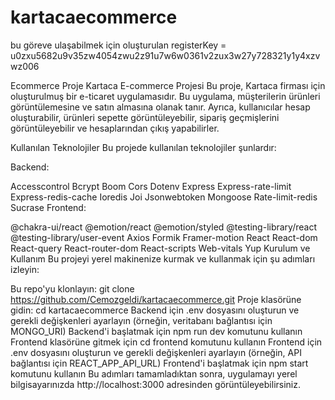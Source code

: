 # kartacaecommerce
bu göreve ulaşabilmek için oluşturulan registerKey = u0zxu5682u9v35zw4054zwu2z91u7w6w0361v2zux3w27y728321y1y4xzvwz006

Ecommerce Proje
Kartaca E-commerce Projesi
Bu proje, Kartaca firması için oluşturulmuş bir e-ticaret uygulamasıdır. Bu uygulama, müşterilerin ürünleri görüntülemesine ve satın almasına olanak tanır. Ayrıca, kullanıcılar hesap oluşturabilir, ürünleri sepette görüntüleyebilir, sipariş geçmişlerini görüntüleyebilir ve hesaplarından çıkış yapabilirler.

Kullanılan Teknolojiler
Bu projede kullanılan teknolojiler şunlardır:

Backend:

Accesscontrol
Bcrypt
Boom
Cors
Dotenv
Express
Express-rate-limit
Express-redis-cache
Ioredis
Joi
Jsonwebtoken
Mongoose
Rate-limit-redis
Sucrase
Frontend:

@chakra-ui/react
@emotion/react
@emotion/styled
@testing-library/react
@testing-library/user-event
Axios
Formik
Framer-motion
React
React-dom
React-query
React-router-dom
React-scripts
Web-vitals
Yup
Kurulum ve Kullanım
Bu projeyi yerel makinenize kurmak ve kullanmak için şu adımları izleyin:

Bu repo'yu klonlayın: git clone https://github.com/Cemozgeldi/kartacaecommerce.git
Proje klasörüne gidin: cd kartacaecommerce
Backend için .env dosyasını oluşturun ve gerekli değişkenleri ayarlayın (örneğin, veritabanı bağlantısı için MONGO_URI)
Backend'i başlatmak için npm run dev komutunu kullanın
Frontend klasörüne gitmek için cd frontend komutunu kullanın
Frontend için .env dosyasını oluşturun ve gerekli değişkenleri ayarlayın (örneğin, API bağlantısı için REACT_APP_API_URL)
Frontend'i başlatmak için npm start komutunu kullanın
Bu adımları tamamladıktan sonra, uygulamayı yerel bilgisayarınızda http://localhost:3000 adresinden görüntüleyebilirsiniz.
